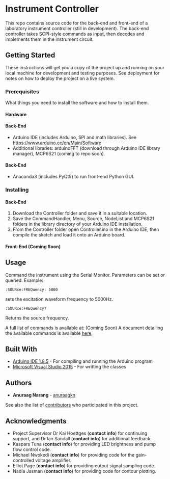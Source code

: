 # Instrument Controller

This repo contains source code for the back-end and front-end of a laboratory instrument controller (still in development). The back-end controller takes SCPI-style commands as input, then decodes and implements them in the instrument circuit.

## Getting Started

These instructions will get you a copy of the project up and running on your local machine for development and testing purposes. See deployment for notes on how to deploy the project on a live system.

### Prerequisites

What things you need to install the software and how to install them.

#### Hardware

#### Back-End
* Arduino IDE (includes Arduino, SPI and math libraries). See https://www.arduino.cc/en/Main/Software
* Additional libraries: arduinoFFT (download through Arduino IDE library manager), MCP6S21 (coming to repo soon).

#### Back-End
* Anaconda3 (includes PyQt5) to run front-end Python GUI.


### Installing



#### Back-End
1. Download the Controller folder and save it in a suitable location.
2. Save the CommandHandler, Menu, Source, NodeList and MCP6S21 folders in the library directory of your Arduino IDE installation.
3. From the Controller folder open Controller.ino in the Arduino IDE, then compile the sketch and load it onto an Arduino board.

#### Front-End (Coming Soon)

## Usage

Command the instrument using the Serial Monitor. Parameters can be set or queried. Example:

```
:SOURce:FREQuency: 5000
```

sets the excitation waveform frequency to 5000Hz.

```
:SOURce:FREQuency?
```
Returns the source frequency.

A full list of commands is available at: (Coming Soon)
A document detailing the available commands is available [here](https://github.com/anuraagkn/VOC-Detection-Instrument/blob/master/COMMANDS.md).

## Built With

* [Arduino IDE 1.8.5](https://www.arduino.cc/en/Main/Software) - For compiling and running the Arduino program
* [Microsoft Visual Studio 2015](https://www.arduino.cc/en/Main/Software) - For writting the classes

## Authors

* **Anuraag Narang** - [anuraagkn](https://github.com/anuraagkn)

See also the list of [contributors](https://github.com/anuraagkn/VOC-Detection-Instrument/blob/master/Contributors.md) who participated in this project.

## Acknowledgments

* Project Supervisor Dr Kai Hoettges (**contact info**) for continuing support, and Dr Ian Sandall (**contact info**) for additional feedback.
* Kaspars Tuna (**contact info**) for providing LED brightness and pump flow control code.
* Michael Nwokedi (**contact info**) for providing code for the gain-controlled voltage amplifier.
* Elliot Page (**contact info**) for providing output signal sampling code.
* Nadia Jasman (**contact info**) for providing code for contour plotting.
